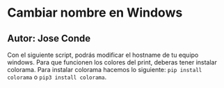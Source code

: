 # Cambiar nombre en Windows 
## Autor: Jose Conde 

Con el siguiente script, podrás modificar el hostname de tu equipo windows. Para que funcionen
los colores del print, deberas tener instalar colorama. Para instalar colorama hacemos lo siguiente:
``pip install colorama`` o ``pip3 install colorama``.
